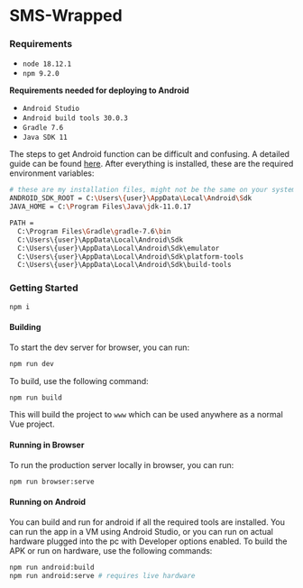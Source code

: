 # SMS-Wrapped

### Requirements

* `node 18.12.1`
* `npm 9.2.0`

**Requirements needed for deploying to Android**
* `Android Studio`
* `Android build tools 30.0.3`
* `Gradle 7.6`
* `Java SDK 11`

The steps to get Android function can be difficult and confusing. A detailed guide can be found [here](https://cordova.apache.org/docs/en/11.x/guide/platforms/android/). After everything is installed, these are the required environment variables:
```bash
# these are my installation files, might not be the same on your system
ANDROID_SDK_ROOT = C:\Users\{user}\AppData\Local\Android\Sdk
JAVA_HOME = C:\Program Files\Java\jdk-11.0.17

PATH = 
  C:\Program Files\Gradle\gradle-7.6\bin
  C:\Users\{user}\AppData\Local\Android\Sdk
  C:\Users\{user}\AppData\Local\Android\Sdk\emulator
  C:\Users\{user}\AppData\Local\Android\Sdk\platform-tools
  C:\Users\{user}\AppData\Local\Android\Sdk\build-tools
```

### Getting Started

```bash
npm i
```

#### Building

To start the dev server for browser, you can run:
```bash
npm run dev
```

To build, use the following command:
```bash
npm run build
```
This will build the project to `www` which can be used anywhere as a normal Vue project.

#### Running in Browser
To run the production server locally in browser, you can run:
```bash
npm run browser:serve
```

#### Running on Android
You can build and run for android if all the required tools are installed. You can run the app in a VM using Android Studio, or you can run on actual hardware plugged into the pc with Developer options enabled.
To build the APK or run on hardware, use the following commands:
```bash
npm run android:build
npm run android:serve # requires live hardware
```
